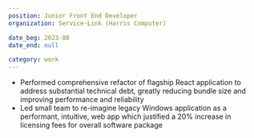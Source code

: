 ```yaml
---
position: Junior Front End Developer
organization: Service-Link (Harris Computer)

date_beg: 2023-08
date_end: null

category: work
---
```


- Performed comprehensive refactor of flagship React application to address substantial technical debt, greatly reducing bundle size and improving performance and reliability
- Led small team to re-imagine legacy Windows application as a performant, intuitive, web app which justified a 20% increase in licensing fees for overall software package
